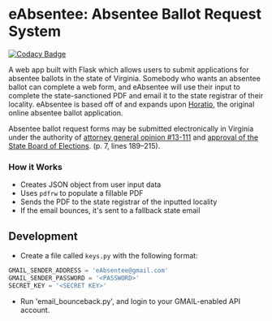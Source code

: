 # eAbsentee: Absentee Ballot Request System

[![Codacy Badge](https://api.codacy.com/project/badge/Grade/34a231e71ddb4d3ba4c9ae0c669bfe1f)](https://www.codacy.com?utm_source=github.com&utm_medium=referral&utm_content=raunakdaga/eAbsentee&utm_campaign=Badge_Grade)

A web app built with Flask which allows users to submit applications for absentee ballots in the state of Virginia. Somebody who wants an absentee ballot can complete a web form, and eAbsentee will use their input to complete the state-sanctioned PDF and email it to the state registrar of their locality. eAbsentee is based off of and expands upon [Horatio](https://github.com/TrustTheVote-Project/horatio-client), the original online absentee ballot application.

Absentee ballot request forms may be submitted electronically in Virginia under the authority of [attorney general opinion #13-111](http://ag.virginia.gov/files/Opinions/2014/13-111_Hinshaw.pdf) and [approval of the State Board of Elections](https://elections.virginia.gov/Files/Media/Agendas/20150513Minutes.pdf). (p. 7, lines 189–215).

### How it Works
* Creates JSON object from user input data
* Uses `pdfrw` to populate a fillable PDF
* Sends the PDF to the state registrar of the inputted locality
* If the email bounces, it's sent to a fallback state email


## Development

-   Create a file called `keys.py` with the following format:

```python
GMAIL_SENDER_ADDRESS = 'eAbsentee@gmail.com'
GMAIL_SENDER_PASSWORD = '<PASSWORD>'
SECRET_KEY = '<SECRET KEY>'
```

-   Run 'email_bounceback.py', and login to your GMAIL-enabled API account. 
